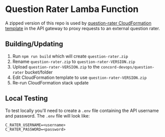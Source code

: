 # Question Rater Lamba Function

A zipped version of this repo is used by [question-rater CloudFormation template](https://github.com/concord-consortium/cloud-formation) in the API gateway to proxy requests to an external question rater.

## Building/Updating

1. Run `npm run build` which will create `question-rater.zip`
2. Rename `question-rater.zip` to `question-rater-VERSION.zip`
3. Upload `question-rater-VERSION.zip` to the `concord-devops/question-rater` bucket/folder
4. Edit CloudFormation template to use `question-rater-VERSION.zip`
5. Re-run CloudFormation stack update

## Local Testing

To test locally you'll need to create a `.env` file containing the API username and password.  The `.env` file will look like:

```
C_RATER_USERNAME=<username>
C_RATER_PASSWORD=<password>
```